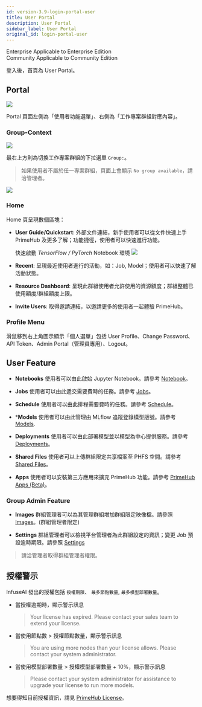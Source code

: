 ```yaml
---
id: version-3.9-login-portal-user
title: User Portal
description: User Portal
sidebar_label: User Portal
original_id: login-portal-user
---
```

<div class="label-sect">
  <div class="ee-only tooltip">Enterprise
    <span class="tooltiptext">Applicable to Enterprise Edition</span>
  </div>
  <div class="ce-only tooltip">Community
    <span class="tooltiptext">Applicable to Community Edition</span>
  </div>
</div>

登入後，首頁為 User Portal。

## Portal

![](assets/v39-landing-user.png)

Portal 頁面左側為「使用者功能選單」、右側為「工作專案群組對應內容」。

### Group-Context

![](assets/group_context.png)

最右上方則為切換工作專案群組的下拉選單 `Group:`。

>如果使用者不屬於任一專案群組，頁面上會顯示 `No group available`，請洽管理者。

![](assets/v3-landing-user-no-group.png)

### Home

Home 頁呈現數個區塊：

+ **User Guide/Quickstart**: 外部文件連結，新手使用者可以從文件快速上手 PrimeHub 及更多了解；功能捷徑，使用者可以快速進行功能。

  快速啟動 *TensorFlow / PyTorch* Notebook 環境
  ![](assets/v39-quick-launch-tf.gif)

+ **Recent**: 呈現最近使用者進行的活動，如：Job, Model；使用者可以快速了解活動狀態。
+ **Resource Dashboard**: 呈現此群組使用者允許使用的資源額度；群組整體已使用額度/群組額度上限。
+ **Invite Users**: 取得邀請連結，以邀請更多的使用者一起體驗 PrimeHub。

### Profile Menu

滑鼠移到右上角圖示顯示「個人選單」包括 User Profile、Change Password、API Token、Admin Portal（管理員專用）、Logout。

## User Feature

+ **Notebooks**  使用者可以由此啟始 Jupyter Notebook。請參考 [Notebook](launch-project)。

+ **Jobs** 使用者可以由此遞交需要費時的任務。請參考 [Jobs](../job-submission-cht)。

+ **Schedule** 使用者可以由此排程需要費時的任務。請參考 [Schedule](../job-scheduling-feature-cht)。

+ ***Models** 使用者可以由此管理由 MLflow 追蹤登錄模型版號。請參考 [Models](../model-management-cht).

+ **Deployments** 使用者可以由此部署模型並以模型為中心提供服務。請參考 [Deployments](../model-deployment-feature)。

+ **Shared Files** 使用者可以上傳群組限定共享檔案至 PHFS 空間。請參考 [Shared Files](../shared-files-cht)。

+ **Apps** 使用者可以安裝第三方應用來擴充 PrimeHub 功能。請參考 [PrimeHub Apps (Beta)](../primehub-app-cht)。


### Group Admin Feature

+ **Images** 群組管理者可以為其管理群組增加群組限定映像檔。請參照 [Images](../group-image-cht)。(群組管理者限定)

+ **Settings** 群組管理者可以檢視平台管理者為此群組設定的資訊；變更 Job 預設逾時期限。請參照 [Settings](../group-setting-cht)

>請洽管理者取得群組管理者權限。

## 授權警示

InfuseAI 發出的授權包括 `授權期限`、 `最多節點數量`, `最多模型部署數量`。

+ 當授權逾期時，顯示警示訊息

  >Your license has expired. Please contact your sales team to extend your license.

+ 當使用節點數 > 授權節點數量，顯示警示訊息

  > You are using more nodes than your license allows. Please contact your system administrator.

+ 當使用模型部署數量 > 授權模型部署數量 + 10%，顯示警示訊息

  >Please contact your system administrator for assistance to upgrade your license to run more models.

想要得知目前授權資訊，請見 [PrimeHub License](../guide_manual/admin-system-cht#primehub-license)。
